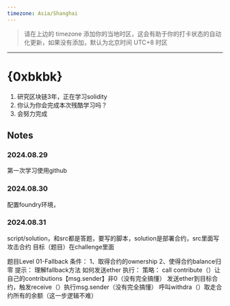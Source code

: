 ```yaml
---
timezone: Asia/Shanghai
---
```


> 请在上边的 timezone 添加你的当地时区，这会有助于你的打卡状态的自动化更新，如果没有添加，默认为北京时间 UTC+8 时区


---

# {0xbkbk}

1. 研究区块链3年，正在学习solidity
2. 你认为你会完成本次残酷学习吗？
3. 会努力完成

## Notes

<!-- Content_START -->
### 2024.08.29
第一次学习使用github

### 2024.08.30
配置foundry环境，

### 2024.08.31
script/solution，和src都是答题，要写的脚本，solution是部署合约，src里面写攻击合约
目标（题目）在challenge里面

题目Level 01-Fallback
条件：
  1、取得合约的ownership
  2、使得合约balance归零
提示：
  理解fallback方法
  如何发送ether
执行：
  策略：
    call contribute（）让自己的contributions【msg.sender】非0（没有完全搞懂）
    发送ether到目标合约，触发receive（）执行msg.sender（没有完全搞懂）
    呼叫withdra（）取走合约所有的余额（这一步逻辑不难）
  





<!-- Content_END -->

